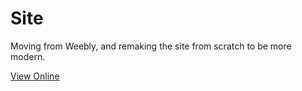 # Site
Moving from Weebly, and remaking the site from scratch to be more modern.

[View Online](https://renegadegirls.github.io/Site/)